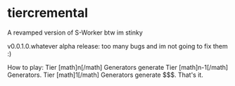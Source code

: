 # tiercremental
A revamped version of S-Worker
btw im stinky

v0.0.1.0.whatever alpha release:
too many bugs
and im not going to fix them :)

How to play:
Tier [math]n[/math] Generators generate Tier [math]n-1[/math] Generators.
Tier [math]1[/math] Generators generate $$$.
That's it.
